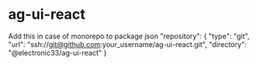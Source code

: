 # ag-ui-react

Add this in case of monorepo to package json
"repository": {
    "type": "git",
    "url": "ssh://git@github.com:your_username/ag-ui-react.git",
    "directory": "@electronic33/ag-ui-react"
  }